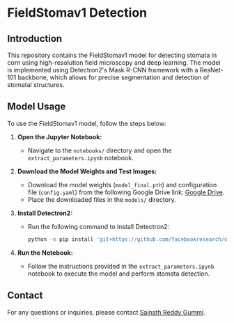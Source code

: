 # FieldStomav1 Detection

## Introduction
This repository contains the FieldStomav1 model for detecting stomata in corn using high-resolution field microscopy and deep learning. The model is implemented using Detectron2's Mask R-CNN framework with a ResNet-101 backbone, which allows for precise segmentation and detection of stomatal structures.

## Model Usage
To use the FieldStomav1 model, follow the steps below:

1. **Open the Jupyter Notebook:**
   - Navigate to the `notebooks/` directory and open the `extract_parameters.ipynb` notebook.

2. **Download the Model Weights and Test Images:**
   - Download the model weights (`model_final.pth`) and configuration file (`config.yaml`) from the following Google Drive link: [Google Drive](https://drive.google.com/drive/folders/1jYga1tsGj7DyVwska3clroRCkT_c0MZd?usp=drive_link).
   - Place the downloaded files in the `models/` directory.

3. **Install Detectron2:**
   - Run the following command to install Detectron2:
     ```sh
     python -m pip install 'git+https://github.com/facebookresearch/detectron2.git'
     ```

4. **Run the Notebook:**
   - Follow the instructions provided in the `extract_parameters.ipynb` notebook to execute the model and perform stomata detection.

## Contact
For any questions or inquiries, please contact [Sainath Reddy Gummi](mailto:gummisainath@gmail.com).
